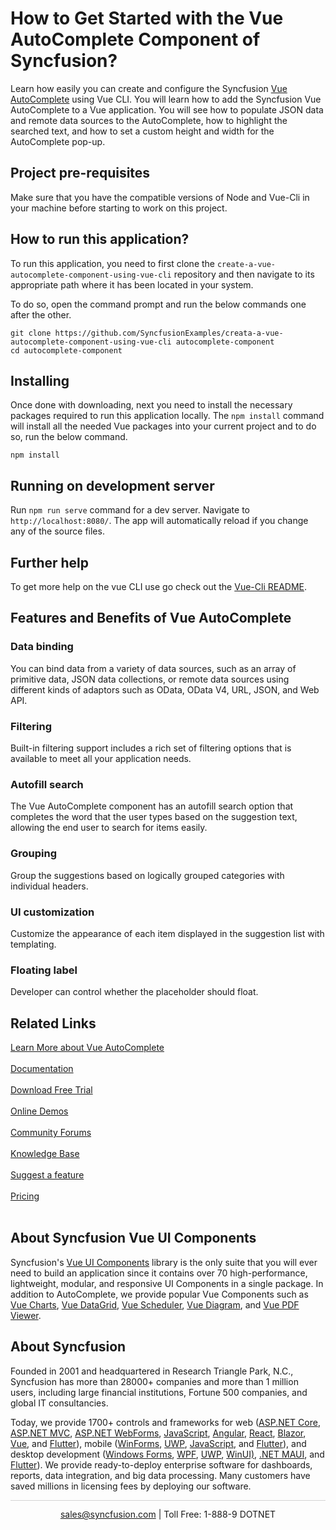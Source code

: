 # How to Get Started with the Vue AutoComplete Component of Syncfusion?

Learn how easily you can create and configure the Syncfusion [Vue AutoComplete](https://www.syncfusion.com/vue-ui-components/vue-autocomplete?utm_source=github&utm_medium=listing&utm_campaign=vue-autocomplete-github-samples) using Vue CLI. You will learn how to add the Syncfusion Vue AutoComplete to a Vue application. You will see how to populate JSON data and remote data sources to the AutoComplete, how to highlight the searched text, and how to set a custom height and width for the AutoComplete pop-up. 

## Project pre-requisites
Make sure that you have the compatible versions of Node and Vue-Cli in your machine before starting to work on this project.

## How to run this application?
To run this application, you need to first clone the `create-a-vue-autocomplete-component-using-vue-cli` repository and then navigate to its appropriate path where it has been located in your system.

To do so, open the command prompt and run the below commands one after the other.

```
git clone https://github.com/SyncfusionExamples/creata-a-vue-autocomplete-component-using-vue-cli autocomplete-component
cd autocomplete-component
```

## Installing
Once done with downloading, next you need to install the necessary packages required to run this application locally. The `npm install` command will install all the needed Vue packages into your current project and to do so, run the below command.

```
npm install
```

## Running on development server
Run `npm run serve` command for a dev server. Navigate to `http://localhost:8080/`. The app will automatically reload if you change any of the source files.

## Further help

To get more help on the vue CLI use go check out the [Vue-Cli README](https://github.com/vuejs/vue-cli/blob/master/README.md).

## Features and Benefits of Vue AutoComplete

### Data binding
You can bind data from a variety of data sources, such as an array of primitive data, JSON data collections, or remote data sources using different kinds of adaptors such as OData, OData V4, URL, JSON, and Web API.

### Filtering
Built-in filtering support includes a rich set of filtering options that is available to meet all your application needs.

### Autofill search
The Vue AutoComplete component has an autofill search option that completes the word that the user types based on the suggestion text, allowing the end user to search for items easily.

### Grouping
Group the suggestions based on logically grouped categories with individual headers.

### UI customization
Customize the appearance of each item displayed in the suggestion list with templating.

### Floating label
Developer can control whether the placeholder should float.

## Related Links

[Learn More about Vue AutoComplete](https://www.syncfusion.com/vue-ui-components/vue-autocomplete?utm_source=github&utm_medium=listing&utm_campaign=vue-autocomplete-github-samples)<br/><br/>
[Documentation](https://ej2.syncfusion.com/vue/documentation/auto-complete/getting-started/?utm_source=github&utm_medium=listing&utm_campaign=vue-autocomplete-github-samples)<br/><br/>
[Download Free Trial](https://www.syncfusion.com/downloads?utm_source=github&utm_medium=listing&utm_campaign=vue-autocomplete-github-samples)<br/><br/>
[Online Demos](https://ej2.syncfusion.com/vue/demos/#/material/auto-complete/default.html?utm_source=github&utm_medium=listing&utm_campaign=vue-autocomplete-github-samples)<br/><br/>
[Community Forums](https://www.syncfusion.com/forums/windowsforms?utm_source=github&utm_medium=listing&utm_campaign=vue-autocomplete-github-samples)<br/><br/>
[Knowledge Base](https://www.syncfusion.com/kb/essential-js2?utm_source=github&utm_medium=listing&utm_campaign=vue-autocomplete-github-samples)<br/><br/>
[Suggest a feature](https://www.syncfusion.com/feedback/vue?utm_source=github&utm_medium=listing&utm_campaign=vue-autocomplete-github-samples)<br/><br/>
[Pricing](https://www.syncfusion.com/sales/products/vue?utm_source=github&utm_medium=listing&utm_campaign=vue-autocomplete-github-samples)<br/><br/>

## About Syncfusion Vue UI Components
Syncfusion's [Vue UI Components](https://www.syncfusion.com/vue-ui-components?utm_source=github&utm_medium=listing&utm_campaign=vue-autocomplete-github-samples) library is the only suite that you will ever need to build an application since it contains over 70 high-performance, lightweight, modular, and responsive UI Components in a single package. In addition to AutoComplete, we provide popular Vue Components such as [Vue Charts](https://www.syncfusion.com/vue-ui-components/vue-charts?utm_source=github&utm_medium=listing&utm_campaign=vue-autocomplete-github-samples), [Vue DataGrid](https://www.syncfusion.com/vue-ui-components/vue-grid), [Vue Scheduler](https://www.syncfusion.com/vue-ui-components/vue-scheduler?utm_source=github&utm_medium=listing&utm_campaign=vue-autocomplete-github-samples), [Vue Diagram](https://www.syncfusion.com/vue-ui-components/vue-diagram?utm_source=github&utm_medium=listing&utm_campaign=vue-autocomplete-github-samples), and [Vue PDF Viewer](https://www.syncfusion.com/vue-ui-components/vue-pdf-viewer?utm_source=github&utm_medium=listing&utm_campaign=vue-autocomplete-github-samples).

## About Syncfusion

Founded in 2001 and headquartered in Research Triangle Park, N.C., Syncfusion has more than 28000+ companies and more than 1 million users, including large financial institutions, Fortune 500 companies, and global IT consultancies.

Today, we provide 1700+ controls and frameworks for web ([ASP.NET Core](https://www.syncfusion.com/aspnet-core-ui-controls?utm_source=github&utm_medium=listing&utm_campaign=vue-autocomplete-github-samples), [ASP.NET MVC](https://www.syncfusion.com/aspnet-mvc-ui-controls?utm_source=github&utm_medium=listing&utm_campaign=vue-autocomplete-github-samples), [ASP.NET WebForms](https://www.syncfusion.com/jquery/aspnet-webforms-ui-controls?utm_source=github&utm_medium=listing&utm_campaign=vue-autocomplete-github-samples), [JavaScript](https://www.syncfusion.com/javascript-ui-controls?utm_source=github&utm_medium=listing&utm_campaign=vue-autocomplete-github-samples), [Angular](https://www.syncfusion.com/angular-ui-components?utm_source=github&utm_medium=listing&utm_campaign=vue-autocomplete-github-samples), [React](https://www.syncfusion.com/react-ui-components?utm_source=github&utm_medium=listing&utm_campaign=vue-autocomplete-github-samples), [Blazor](https://www.syncfusion.com/blazor-components?utm_source=github&utm_medium=listing&utm_campaign=vue-autocomplete-github-samples), [Vue](https://www.syncfusion.com/vue-ui-components?utm_source=github&utm_medium=listing&utm_campaign=vue-autocomplete-github-samples), and [Flutter](https://www.syncfusion.com/flutter-widgets?utm_source=github&utm_medium=listing&utm_campaign=vue-autocomplete-github-samples)), mobile ([WinForms](https://www.syncfusion.com/WinForms-ui-controls?utm_source=github&utm_medium=listing&utm_campaign=vue-autocomplete-github-samples), [UWP](https://www.syncfusion.com/uwp-ui-controls?utm_source=github&utm_medium=listing&utm_campaign=vue-autocomplete-github-samples), [JavaScript](https://www.syncfusion.com/javascript-ui-controls?utm_source=github&utm_medium=listing&utm_campaign=vue-autocomplete-github-samples), and [Flutter](https://www.syncfusion.com/flutter-widgets?utm_source=github&utm_medium=listing&utm_campaign=vue-autocomplete-github-samples)), and desktop development ([Windows Forms](https://www.syncfusion.com/winforms-ui-controls?utm_source=github&utm_medium=listing&utm_campaign=vue-autocomplete-github-samples), [WPF](https://www.syncfusion.com/wpf-ui-controls?utm_source=github&utm_medium=listing&utm_campaign=vue-autocomplete-github-samples), [UWP](https://www.syncfusion.com/uwp-ui-controls?utm_source=github&utm_medium=listing&utm_campaign=vue-autocomplete-github-samples), [WinUI)](https://www.syncfusion.com/winui-controls?utm_source=github&utm_medium=listing&utm_campaign=vue-autocomplete-github-samples), [.NET MAUI](https://www.syncfusion.com/maui-controls), and [Flutter](https://www.syncfusion.com/flutter-widgets?utm_source=github&utm_medium=listing&utm_campaign=vue-autocomplete-github-samples)). We provide ready-to-deploy enterprise software for dashboards, reports, data integration, and big data processing. Many customers have saved millions in licensing fees by deploying our software.

<hr style="height:0.3px;border:none;color:lightgrey;background-color:lightgrey;" />

<p align="center">
  <a href="mailto:sales@syncfusion.com?Subject=Syncfusion Vue AutoComplete - Github Sample" target="_top">sales@syncfusion.com</a> | Toll Free: 1-888-9 DOTNET <br>
</p>